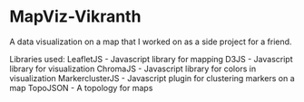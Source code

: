 # MapViz-Vikranth

A data visualization on a map that I worked on as a side project for a friend. 

Libraries used:
LeafletJS - Javascript library for mapping
D3JS - Javascript library for visualization
ChromaJS - Javascript library for colors in visualization
MarkerclusterJS - Javascript plugin for clustering markers on a map
TopoJSON - A topology for maps

